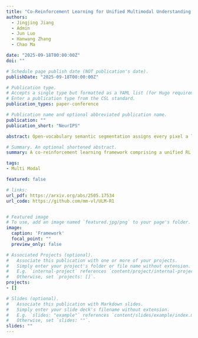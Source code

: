 ```yaml
---
title: "Co-Reinforcement Learning for Unified Multimodal Understanding and Generation"
authors:
  - Jingjing Jiang
  - Admin
  - Jun Luo
  - Hanwang Zhang
  - Chao Ma

date: "2025-09-18T00:00:00Z"
doi: ""

# Schedule page publish date (NOT publication's date).
publishDate: "2025-09-18T00:00:00Z"

# Publication type.
# Accepts a single type but formatted as a YAML list (for Hugo requirements).
# Enter a publication type from the CSL standard.
publication_types: paper-conference

# Publication name and optional abbreviated publication name.
publication: ""
publication_short: "NeurIPS"

abstract: Open-vocabulary semantic segmentation assigns every pixel a label drawn from an open-ended, text-defined space. Vision–language models such as CLIP excel at zero-shot recognition, yet their image-level pre-training hinders dense prediction. Current approaches either fine-tune CLIP—at high computational cost—or adopt training-free attention refinements that favor local smoothness while overlooking global semantics. In this paper, we present OPMapper, a lightweight, plug-and-play module that injects both local compactness and global connectivity into attention maps of CLIP. It combines Context-aware Attention Injection, which embeds spatial and semantic correlations, and Semantic Attention Alignment, which iteratively aligns the enriched weights with textual prompts. By jointly modeling token dependencies and leveraging textual guidance, OPMapper enhances visual understanding. OPMapper is highly flexible and can be seamlessly integrated into both training-based and training-free paradigms with minimal computational overhead. Extensive experiments demonstrate its effectiveness, yielding significant improvements across 8 open-vocabulary segmentation benchmarks.

# Summary. An optional shortened abstract.
summary: A co-reinforcement learning framework comprising a unified RL stage for joint optimization and a refined RL stage for task-specific enhancement. 

tags:
- Multi Modal

featured: false

# links:
url_pdf: https://arxiv.org/abs/2505.17534
url_code: https://github.com/mm-vl/ULM-R1


# Featured image
# To use, add an image named `featured.jpg/png` to your page's folder. 
image:
  caption: 'Framework'
  focal_point: ""
  preview_only: false

# Associated Projects (optional).
#   Associate this publication with one or more of your projects.
#   Simply enter your project's folder or file name without extension.
#   E.g. `internal-project` references `content/project/internal-project/index.md`.
#   Otherwise, set `projects: []`.
projects:
- []

# Slides (optional).
#   Associate this publication with Markdown slides.
#   Simply enter your slide deck's filename without extension.
#   E.g. `slides: "example"` references `content/slides/example/index.md`.
#   Otherwise, set `slides: ""`.
slides: ""
---
```

